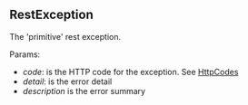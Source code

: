 ## RestException

The 'primitive' rest exception.

Params:

 - *code*: is the HTTP code for the exception. See [HttpCodes](../shared/enum/http-code-enum.md)
 - *detail*: is the error detail
 - *description* is the error summary